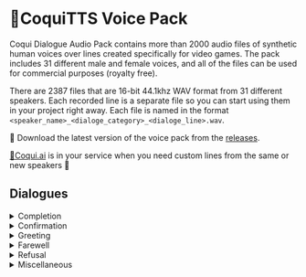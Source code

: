 # 🐸CoquiTTS Voice Pack
Coqui Dialogue Audio Pack contains more than 2000 audio files of synthetic human voices over lines created specifically for video games. The pack includes 31 different male and female voices, and all of the files can be used for commercial purposes (royalty free).

There are 2387 files that are 16-bit 44.1khz WAV format from 31 different speakers. Each recorded line is a separate file so you can start using them in your project right away. Each file is named in the format `<speaker_name>_<dialoge_category>_<dialoge_line>.wav`. 

💾 Download the latest version of the voice pack from the [releases](https://github.com/coqui-ai/coqui-voice-pack/releases/tag/v1).

[🐸Coqui.ai](https://coqui.ai/) is in your service when you need custom lines from the same or new speakers 🚀

## Dialogues 

<details>
<summary> Completion </summary>

    - "All done!"
    - "That's it!"
    - "Finished!"
    - "Ready!"
    - "Building ready!"
    - "Done!"
    - "Unit ready!"
    - "Crafting complete!"
    - "Objective complete!"
    - "Construction complete!"
    - "Finished growing!"

</details>

<details>
<summary> Confirmation </summary>

    - "Yes."
    - "Affirmative."
    - "Roger that."
    - "Copy that."
    - "Confirmed."
    - "Acknowledged."
    - "Understood."
    - "Got it."
    - "Gotcha."
    - "Alright."
    - "Alrighty."
    - "Okay."
    - "Definitely."
    - "Certainly."
    - "Sure."
    - "On it."
    - "On my way."
    - "You got it!"
    - "Great!"
    - "Let's go!

</details>

<details>
<summary> Greeting </summary>

    - "Hello."
    - "Hi"
    - "Greetings."
    - "Hey."
    - "What's up?"
    - "How's it going."
    - "How are you?"
    - "Yo."
    - "Welcome."

</details>

<details>
<summary> Farewell </summary>

    - "Goodbye."
    - "See you later."
    - "See ya."
    - "Bye."
    - "See you."
    - "Later."
    - "Adios."
    - "Take care."
    - "Farewell."
    - "Good luck."
    - "So long."

</details>

<details>
<summary> Refusal </summary>

    - "No."
    - "Nope."
    - "Negative."
    - "Sorry."
    - "No way."
    - "Can't do that."
    - "Not a chance."
    - "Not for me."
    - "Nah."
    - "Not happening."
    - "Never.

</details>

<details>
<summary> Miscellaneous </summary>

    - "Game over!"
    - "Hmm..."
    - "Huh?"
    - "What?"
    - "Wow!"
    - "Low on health"
    - "We're under attack!"
    - "Enemy spotted!"
    - "Get ready!"
    - "Incoming!"
    - "Incoming enemy!"
    - "New high score!"
    - "New record!"
    - "New personal best!"
    - "New best time!
    
</details>
